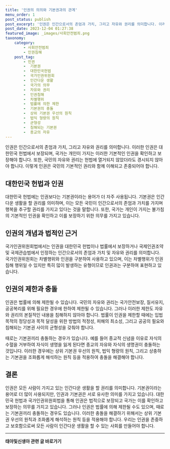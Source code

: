```yaml
---
title: '인권의 의의와 기본권과의 관계'
menu_order: 1
post_status: publish
post_excerpt: '인권은 인간으로서의 존엄과 가치, 그리고 자유와 권리를 의미합니다. 이러한 인권은 대한민국 헌법에서 보장되며, 국가는 개인이 가지는 이러한 기본적인 인권을 확인하고 보장해야 합니다. 또한, 국민의 자유와 권리는 헌법에 열거되지 않았더라도 경시되지 않아야 합니다. 이렇게 인권은 국민의 기본적인 권리와 함께 이해되고 존중되어야 합니다.'
post_date: 2023-12-04 01:27:38
featured_image: _images/사회안전범죄.png
taxonomy:
    category:
        - 사회안전범죄
        - 인권침해
    post_tag:
        - 인권
        -  기본권
        -  대한민국헌법
        -  국가인권위원회
        -  인간다운 생활
        -  국가의 의무
        -  자유와 권리
        -  인권침해
        -  차별행위
        -  법률에 의한 제한
        -  기본권의 충돌
        -  상위 기본권 우선의 원칙
        -  법익 형량의 원칙
        -  균형성
        -  침해되는 기본권
        -  종교의 자유
---
```



인권은 인간으로서의 존엄과 가치, 그리고 자유와 권리를 의미합니다. 이러한 인권은 대한민국 헌법에서 보장되며, 국가는 개인이 가지는 이러한 기본적인 인권을 확인하고 보장해야 합니다. 또한, 국민의 자유와 권리는 헌법에 열거되지 않았더라도 경시되지 않아야 합니다. 이렇게 인권은 국민의 기본적인 권리와 함께 이해되고 존중되어야 합니다.

## 대한민국 헌법과 인권

대한민국 헌법에는 인권보다는 기본권이라는 용어가 더 자주 사용됩니다. 기본권은 인간다운 생활을 할 권리를 의미하며, 이는 모든 국민이 인간으로서의 존엄과 가치를 가지며 행복을 추구할 권리를 가지고 있다는 것을 말합니다. 또한, 국가는 개인이 가지는 불가침의 기본적인 인권을 확인하고 이를 보장하기 위한 의무를 가지고 있습니다.

## 인권의 개념과 법적인 근거

국가인권위원회법에서는 인권을 대한민국 헌법이나 법률에서 보장하거나 국제인권조약 및 국제관습법에서 인정하는 인간으로서의 존엄과 가치 및 자유와 권리를 의미합니다. 국가인권위원회는 차별행위와 인권을 구분하여 사용하고 있으며, 이는 차별행위가 인권침해 행위일 수 있지만 특히 많이 발생하는 유형이므로 인권과는 구분하여 표현하고 있습니다.

## 인권의 제한과 충돌

인권은 법률에 의해 제한될 수 있습니다. 국민의 자유와 권리는 국가안전보장, 질서유지, 공공복리를 위해 필요한 경우에 한하여 제한될 수 있습니다. 그러나 이러한 제한도 자유와 권리의 본질적인 내용을 침해하지 않아야 합니다. 법률이 인권을 제한할 때에는 입법목적의 정당성과 목적 달성을 위한 방법의 적정성, 피해의 최소성, 그리고 공공의 필요와 침해되는 기본권 사이의 균형성을 갖춰야 합니다.

때로는 기본권끼리 충돌하는 경우가 있습니다. 예를 들어 종교적 신념을 이유로 자식의 수혈을 거부하여 자식이 생명을 잃게 된다면 종교의 자유와 자식의 생명권이 충돌하는 것입니다. 이러한 경우에는 상위 기본권 우선의 원칙, 법익 형량의 원칙, 그리고 상충하는 기본권을 조화롭게 해석하는 원칙 등을 적용하여 충돌을 해결해야 합니다.

## 결론

인권은 모든 사람이 가지고 있는 인간다운 생활을 할 권리를 의미합니다. 기본권이라는 용어로 더 많이 사용되지만, 인권과 기본권은 서로 유사한 의미를 가지고 있습니다. 대한민국 헌법과 국가인권위원회법을 통해 인권은 법적으로 보장되고 국가는 이를 확인하고 보장하는 의무를 가지고 있습니다. 그러나 인권은 법률에 의해 제한될 수도 있으며, 때로는 기본권끼리 충돌하는 경우도 있습니다. 이러한 충돌을 해결하기 위해서는 상위 기본권 우선의 원칙과 조화롭게 해석하는 원칙 등을 적용해야 합니다. 우리는 인권을 존중하고 보호함으로써 모든 사람이 인간다운 생활을 할 수 있는 사회를 만들어야 합니다.
<!-- wp:separator -->
<hr class="wp-block-separator has-alpha-channel-opacity"/>
<!-- /wp:separator -->

<!-- wp:group {"backgroundColor":"base","layout":{"type":"constrained"}} -->
<div class="wp-block-group has-base-background-color has-background"><!-- wp:paragraph {"align":"center","fontSize":"medium"} -->
<p class="has-text-align-center has-large-font-size"><strong>태아및신생아 관련 글 바로가기</strong></p>
<!-- /wp:paragraph -->


<!-- wp:latest-posts
{"categories":[{"id":1496,"count":19,"description":"","link":"https://uknowlaw.com/category/%ed%83%9c%ec%95%84%eb%b0%8f%ec%8b%a0%ec%83%9d%ec%95%84/","name":"태아및신생아","slug":"태아및신생아","taxonomy":"category","parent":0,"meta":[],"_links":{"self":[{"href":"https://uknowlaw.com/wp-json/wp/v2/categories/1496"}],"collection":[{"href":"https://uknowlaw.com/wp-json/wp/v2/categories"}],"about":[{"href":"https://uknowlaw.com/wp-json/wp/v2/taxonomies/category"}],"wp:post_type":[{"href":"https://uknowlaw.com/wp-json/wp/v2/posts?categories=1496"}],"curies":[{"name":"wp","href":"https://api.w.org/{rel}","templated":true}]}}],"postsToShow":100,"excerptLength":28,"postLayout":"grid","columns":2,"featuredImageAlign":"left","featuredImageSizeSlug":"large","fontSize":"small"} /--></div>
<!-- /wp:group -->